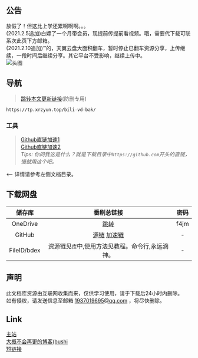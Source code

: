 ## 公告
放假了！但这比上学还累啊啊啊。。。  
(2021.2.5追加)白嫖了一个月带会员，现提前传提前看视频。哦，需要代下载可联系次此页下方邮箱。  
(2021.2.10追加)™的，天翼云盘大面积翻车，暂时停止已翻车资源分享，上传继续，一段时间后继续分享。其它平台不受影响，继续上传中。  
![头图](//images.weserv.nl/?url=https://i0.hdslb.com/bfs/article/95958844c386709647510070d0094b7d22fe3d69.jpg@750w_500h_1c.jpg )
## 导航
> [跳转本文更新链接](https://tp.xrzyun.top/bili-vd-bak/)(防删专用)

```
https://tp.xrzyun.top/bili-vd-bak/
```

### 工具
> [Github直链加速1](https://gh.msx.workers.dev/)  
[Github直链加速2](https://toolwa.com/github/)  
*Tips: 你问我这是什么？就是下载目录中`https://github.com`开头的直链，慢就用这个吧。*

<-- 详情请参考左侧文档目录。

## 下载网盘
储存库 | 番剧总链接 | 密码
:-----------: | :-----------: | :-----------:
 OneDrive | [跳转](https://xrzcloud-my.sharepoint.com/:f:/g/personal/xrz_xrzyun_ml/EualmF7RdnRFpA_WoA1zPxkB-gE8GuaCUWSPftNEeW6dXQ?e=goU1cd) | f4jm 
 GitHub | [源链](https://github.com/xrz-cloud/bili-vd-bak/releases) [加速链](https://hub.fastgit.org/xrz-cloud/bili-vd-bak/releases) | -
 FileID/bdex | 资源链见`库`中,使用方法见教程。命令行,永远滴神。 | -
 
## 声明
此文档库资源由互联网收集而来，仅供学习使用，请于下载后24小时内删除。  
如有侵权，请发送信息至邮箱 1937019695@qq.com ，将尽快删除。
## Link
[主站](https://www.xrzyun.top)  
[大概不会再更的博客(bushi](https://blog.xrzyun.top)  
[短链接](https://s.xrzyun.top)  